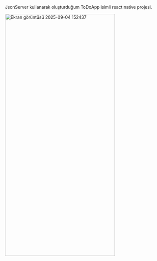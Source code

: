 JsonServer kullanarak oluşturduğum ToDoApp isimli react native projesi.



<img width="358" height="789" alt="Ekran görüntüsü 2025-09-04 152437" src="https://github.com/user-attachments/assets/f894aa9f-0642-45d9-8e9d-1342c0320f93" />
